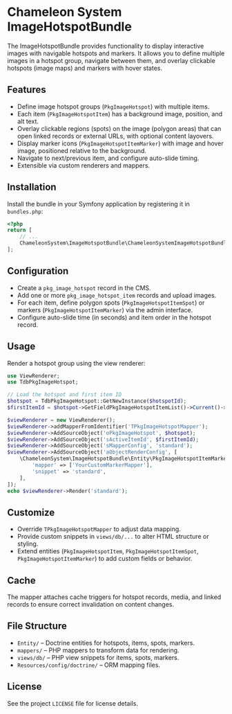 Chameleon System ImageHotspotBundle
===================================
  
The ImageHotspotBundle provides functionality to display interactive images
with navigable hotspots and markers. It allows you to define multiple
images in a hotspot group, navigate between them, and overlay clickable
hotspots (image maps) and markers with hover states.
  
Features
--------
- Define image hotspot groups (`PkgImageHotspot`) with multiple items.
- Each item (`PkgImageHotspotItem`) has a background image, position, and alt text.
- Overlay clickable regions (spots) on the image (polygon areas) that can open
  linked records or external URLs, with optional content layovers.
- Display marker icons (`PkgImageHotspotItemMarker`) with image and hover image,
  positioned relative to the background.
- Navigate to next/previous item, and configure auto-slide timing.
- Extensible via custom renderers and mappers.
  
Installation
------------
Install the bundle in your Symfony application by registering it in `bundles.php`:
  
```php
<?php
return [
    // ...
    ChameleonSystem\ImageHotspotBundle\ChameleonSystemImageHotspotBundle::class => ['all' => true],
];
```
  
Configuration
-------------
- Create a `pkg_image_hotspot` record in the CMS.
- Add one or more `pkg_image_hotspot_item` records and upload images.
- For each item, define polygon spots (`PkgImageHotspotItemSpot`) or markers
  (`PkgImageHotspotItemMarker`) via the admin interface.
- Configure auto-slide time (in seconds) and item order in the hotspot record.
  
Usage
-----
Render a hotspot group using the view renderer:
  
```php
use ViewRenderer;
use TdbPkgImageHotspot;

// Load the hotspot and first item ID
$hotspot = TdbPkgImageHotspot::GetNewInstance($hotspotId);
$firstItemId = $hotspot->GetFieldPkgImageHotspotItemList()->Current()->id;

$viewRenderer = new ViewRenderer();
$viewRenderer->addMapperFromIdentifier('TPkgImageHotspotMapper');
$viewRenderer->AddSourceObject('oPkgImageHotspot', $hotspot);
$viewRenderer->AddSourceObject('sActiveItemId', $firstItemId);
$viewRenderer->AddSourceObject('sMapperConfig', 'standard');
$viewRenderer->AddSourceObject('aObjectRenderConfig', [
    \ChameleonSystem\ImageHotspotBundle\Entity\PkgImageHotspotItemMarker::class => [
        'mapper' => ['YourCustomMarkerMapper'],
        'snippet' => 'standard',
    ],
]);
echo $viewRenderer->Render('standard');
```
  
Customize
---------
- Override `TPkgImageHotspotMapper` to adjust data mapping.
- Provide custom snippets in `views/db/...` to alter HTML structure or styling.
- Extend entities (`PkgImageHotspotItem`, `PkgImageHotspotItemSpot`,
  `PkgImageHotspotItemMarker`) to add custom fields or behavior.
  
Cache
-----
The mapper attaches cache triggers for hotspot records, media, and linked
records to ensure correct invalidation on content changes.
  
File Structure
--------------
- `Entity/` – Doctrine entities for hotspots, items, spots, markers.
- `mappers/` – PHP mappers to transform data for rendering.
- `views/db/` – PHP view snippets for items, spots, markers.
- `Resources/config/doctrine/` – ORM mapping files.
  
License
-------
See the project `LICENSE` file for license details.
